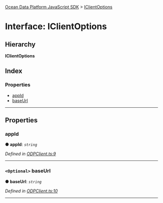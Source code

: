 [Ocean Data Platform JavaScript SDK](../README.md) > [IClientOptions](../interfaces/iclientoptions.md)

# Interface: IClientOptions

## Hierarchy

**IClientOptions**

## Index

### Properties

* [appId](iclientoptions.md#appid)
* [baseUrl](iclientoptions.md#baseurl)

---

## Properties

<a id="appid"></a>

###  appId

**● appId**: *`string`*

*Defined in [ODPClient.ts:9](https://github.com/C4IROcean/ODP-sdk-js/blob/26e019a/source/ODPClient.ts#L9)*

___
<a id="baseurl"></a>

### `<Optional>` baseUrl

**● baseUrl**: *`string`*

*Defined in [ODPClient.ts:10](https://github.com/C4IROcean/ODP-sdk-js/blob/26e019a/source/ODPClient.ts#L10)*

___

